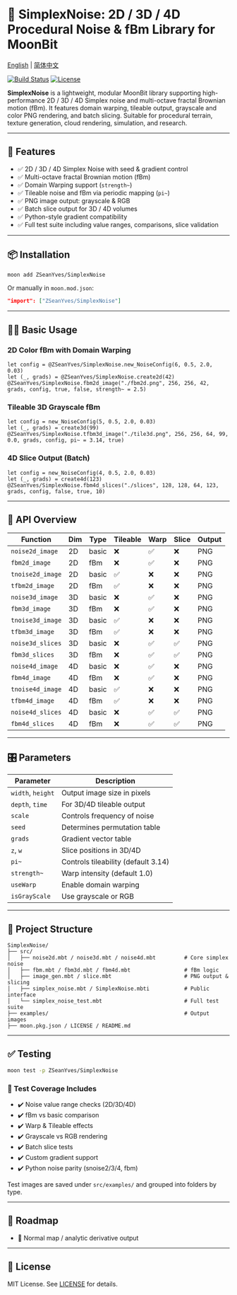 # 🎨 SimplexNoise: 2D / 3D / 4D Procedural Noise & fBm Library for MoonBit

[English](https://github.com/ZSeanYves/SimplexNoise/blob/main/README.md) | [简体中文](https://github.com/ZSeanYves/SimplexNoise/blob/main/README_zh_CN.md)

[![Build Status](https://img.shields.io/github/actions/workflow/status/ZSeanYves/SimplexNoise/simplex_noise_ci.yml)](https://github.com/ZSeanYves/SimplexNoise/actions)
[![License](https://img.shields.io/github/license/ZSeanYves/SimplexNoise)](LICENSE)

**SimplexNoise** is a lightweight, modular MoonBit library supporting high-performance 2D / 3D / 4D Simplex noise and multi-octave fractal Brownian motion (fBm). It features domain warping, tileable output, grayscale and color PNG rendering, and batch slicing. Suitable for procedural terrain, texture generation, cloud rendering, simulation, and research.

---

## 🚀 Features

* ✅ 2D / 3D / 4D Simplex Noise with seed & gradient control
* ✅ Multi-octave fractal Brownian motion (fBm)
* ✅ Domain Warping support (`strength~`)
* ✅ Tileable noise and fBm via periodic mapping (`pi~`)
* ✅ PNG image output: grayscale & RGB
* ✅ Batch slice output for 3D / 4D volumes
* ✅ Python-style gradient compatibility
* ✅ Full test suite including value ranges, comparisons, slice validation

---

## 📦 Installation

```bash
moon add ZSeanYves/SimplexNoise
```

Or manually in `moon.mod.json`:

```json
"import": ["ZSeanYves/SimplexNoise"]
```

---

## 🧑‍💻 Basic Usage

### 2D Color fBm with Domain Warping

```moonbit
let config = @ZSeanYves/SimplexNoise.new_NoiseConfig(6, 0.5, 2.0, 0.03)
let (_, grads) = @ZSeanYves/SimplexNoise.create2d(42)
@ZSeanYves/SimplexNoise.fbm2d_image("./fbm2d.png", 256, 256, 42, grads, config, true, false, strength~ = 2.5)
```

### Tileable 3D Grayscale fBm

```moonbit
let config = new_NoiseConfig(5, 0.5, 2.0, 0.03)
let (_, grads) = create3d(99)
@ZSeanYves/SimplexNoise.tfbm3d_image("./tile3d.png", 256, 256, 64, 99, 0.0, grads, config, pi~ = 3.14, true)
```

### 4D Slice Output (Batch)

```moonbit
let config = new_NoiseConfig(4, 0.5, 2.0, 0.03)
let (_, grads) = create4d(123)
@ZSeanYves/SimplexNoise.fbm4d_slices("./slices", 128, 128, 64, 123, grads, config, false, true, 10)
```

---

## 📘 API Overview

| Function         | Dim | Type  | Tileable | Warp | Slice | Output |
| ---------------- | --- | ----- | -------- | ---- | ----- | ------ |
| `noise2d_image`  | 2D  | basic | ❌        | ✅    | ❌     | PNG    |
| `fbm2d_image`    | 2D  | fBm   | ❌        | ✅    | ❌     | PNG    |
| `tnoise2d_image` | 2D  | basic | ✅        | ❌    | ❌     | PNG    |
| `tfbm2d_image`   | 2D  | fBm   | ✅        | ❌    | ❌     | PNG    |
| `noise3d_image`  | 3D  | basic | ❌        | ✅    | ❌     | PNG    |
| `fbm3d_image`    | 3D  | fBm   | ❌        | ✅    | ❌     | PNG    |
| `tnoise3d_image` | 3D  | basic | ✅        | ❌    | ❌     | PNG    |
| `tfbm3d_image`   | 3D  | fBm   | ✅        | ❌    | ❌     | PNG    |
| `noise3d_slices` | 3D  | basic | ❌        | ✅    | ✅     | PNG    |
| `fbm3d_slices`   | 3D  | fBm   | ❌        | ✅    | ✅     | PNG    |
| `noise4d_image`  | 4D  | basic | ❌        | ✅    | ❌     | PNG    |
| `fbm4d_image`    | 4D  | fBm   | ❌        | ✅    | ❌     | PNG    |
| `tnoise4d_image` | 4D  | basic | ✅        | ❌    | ❌     | PNG    |
| `tfbm4d_image`   | 4D  | fBm   | ✅        | ❌    | ❌     | PNG    |
| `noise4d_slices` | 4D  | basic | ❌        | ✅    | ✅     | PNG    |
| `fbm4d_slices`   | 4D  | fBm   | ❌        | ✅    | ✅     | PNG    |

---

## 🎛️ Parameters

| Parameter         | Description                         |
| ----------------- | ----------------------------------- |
| `width`, `height` | Output image size in pixels         |
| `depth`, `time`   | For 3D/4D tileable output           |
| `scale`           | Controls frequency of noise         |
| `seed`            | Determines permutation table        |
| `grads`           | Gradient vector table               |
| `z`, `w`          | Slice positions in 3D/4D            |
| `pi~`             | Controls tileability (default 3.14) |
| `strength~`       | Warp intensity (default 1.0)        |
| `useWarp`         | Enable domain warping               |
| `isGrayScale`     | Use grayscale or RGB                |

---

## 📂 Project Structure

```
SimplexNoise/
├── src/
│   ├── noise2d.mbt / noise3d.mbt / noise4d.mbt         # Core simplex noise
│   ├── fbm.mbt / fbm3d.mbt / fbm4d.mbt                 # fBm logic
│   ├── image_gen.mbt / slice.mbt                       # PNG output & slicing
│   ├── simplex_noise.mbt / SimplexNoise.mbti           # Public interface
│   └── simplex_noise_test.mbt                          # Full test suite
├── examples/                                           # Output images
├── moon.pkg.json / LICENSE / README.md
```

---

## ✅ Testing

```bash
moon test -p ZSeanYves/SimplexNoise
```

### 🔬 Test Coverage Includes

* ✔️ Noise value range checks (2D/3D/4D)
* ✔️ fBm vs basic comparison
* ✔️ Warp & Tileable effects
* ✔️ Grayscale vs RGB rendering
* ✔️ Batch slice tests
* ✔️ Custom gradient support
* ✔️ Python noise parity (snoise2/3/4, fbm)

Test images are saved under `src/examples/` and grouped into folders by type.

---

## 🧠 Roadmap

* 🎨 Normal map / analytic derivative output

---

## 📜 License

MIT License. See [LICENSE](./LICENSE) for details.
